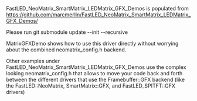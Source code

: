 FastLED_NeoMatrix_SmartMatrix_LEDMatrix_GFX_Demos is populated from
https://github.com/marcmerlin/FastLED_NeoMatrix_SmartMatrix_LEDMatrix_GFX_Demos/

Please run git submodule update --init --recursive

MatrixGFXDemo shows how to use this driver directly without worrying
about the combined neomatrix_config.h backend.

Other examples under FastLED_NeoMatrix_SmartMatrix_LEDMatrix_GFX_Demos use the
complex looking neomatrix_config.h that allows to move your code back and forth
between the different drivers that use the Framebuffer::GFX backend (like the
FastLED::NeoMatrix, SmartMatrix::GFX, and FastLED_SPITFT::GFX drivers)
